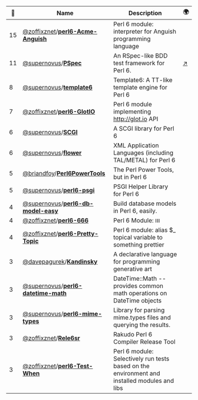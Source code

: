 |:star2: | Name | Description | 🌍|
|---|---|---|---|
|15|[@zoffixznet](https://github.com/zoffixznet)/[**perl6-Acme-Anguish**](https://github.com/zoffixznet/perl6-Acme-Anguish)|Perl 6 module: interpreter for Anguish programming language||
|11|[@supernovus](https://github.com/supernovus)/[**PSpec**](https://github.com/supernovus/PSpec)|An RSpec-like BDD test framework for Perl 6.|[:arrow_upper_right:](http://huri.net/articles/2010/01/pspec.html)|
|8|[@supernovus](https://github.com/supernovus)/[**template6**](https://github.com/supernovus/template6)|Template6: A TT-like template engine for Perl 6||
|7|[@zoffixznet](https://github.com/zoffixznet)/[**perl6-GlotIO**](https://github.com/zoffixznet/perl6-GlotIO)|Perl 6 module implementing http://glot.io API||
|6|[@supernovus](https://github.com/supernovus)/[**SCGI**](https://github.com/supernovus/SCGI)|A SCGI library for Perl 6||
|6|[@supernovus](https://github.com/supernovus)/[**flower**](https://github.com/supernovus/flower)|XML Application Languages (including TAL/METAL) for Perl 6||
|5|[@briandfoy](https://github.com/briandfoy)/[**Perl6PowerTools**](https://github.com/briandfoy/Perl6PowerTools)|The Perl Power Tools, but in Perl 6||
|5|[@supernovus](https://github.com/supernovus)/[**perl6-psgi**](https://github.com/supernovus/perl6-psgi)|PSGI Helper Library for Perl 6||
|4|[@supernovus](https://github.com/supernovus)/[**perl6-db-model-easy**](https://github.com/supernovus/perl6-db-model-easy)|Build database models in Perl 6, easily.||
|4|[@zoffixznet](https://github.com/zoffixznet)/[**perl6-666**](https://github.com/zoffixznet/perl6-666)|Perl 6 Module: ווו||
|4|[@zoffixznet](https://github.com/zoffixznet)/[**perl6-Pretty-Topic**](https://github.com/zoffixznet/perl6-Pretty-Topic)|Perl 6 module: alias $_ topical variable to something prettier||
|3|[@davepagurek](https://github.com/davepagurek)/[**Kandinsky**](https://github.com/davepagurek/Kandinsky)|A declarative language for programming generative art||
|3|[@supernovus](https://github.com/supernovus)/[**perl6-datetime-math**](https://github.com/supernovus/perl6-datetime-math)|DateTime::Math -- provides common math operations on DateTime objects||
|3|[@supernovus](https://github.com/supernovus)/[**perl6-mime-types**](https://github.com/supernovus/perl6-mime-types)|Library for parsing mime.types files and querying the results.||
|3|[@zoffixznet](https://github.com/zoffixznet)/[**Rele6sr**](https://github.com/zoffixznet/Rele6sr)|Rakudo Perl 6 Compiler Release Tool||
|3|[@zoffixznet](https://github.com/zoffixznet)/[**perl6-Test-When**](https://github.com/zoffixznet/perl6-Test-When)|Perl 6 module: Selectively run tests based on the environment and installed modules and libs||

